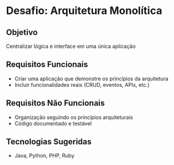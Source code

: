 # Desafio: Arquitetura Monolítica

## Objetivo
Centralizar lógica e interface em uma única aplicação

## Requisitos Funcionais
- Criar uma aplicação que demonstre os princípios da arquitetura
- Incluir funcionalidades reais (CRUD, eventos, APIs, etc.)

## Requisitos Não Funcionais
- Organização seguindo os princípios arquiteturais
- Código documentado e testável

## Tecnologias Sugeridas
- Java, Python, PHP, Ruby
